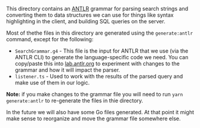This directory contains an [ANTLR](https://www.antlr.org/) grammar for parsing search strings and converting them to data structures we can use for things like syntax highlighting in the client, and building SQL queries on the server.

Most of thethe files in this directory are generated using the `generate:antlr` command, except for the following:

* `SearchGrammar.g4` - This file is the input for ANTLR that we use (via the ANTLR CLI) to generate the language-specific code we need. You can copy/paste this into [lab.antlr.org](http://lab.antlr.org/) to experiment with changes to the grammar and how it will impact the parser.
* `listener.ts` - Used to work with the results of the parsed query and make use of them in our logic.

**Note:** if you make changes to the grammar file you will need to run `yarn generate:antlr` to re-generate the files in thie directory.

In the future we will also have some Go files generated. At that point it might make sense to reorganize and move the grammar file somewhere else.
